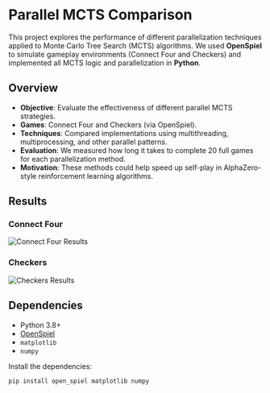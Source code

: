 # Parallel MCTS Comparison

This project explores the performance of different parallelization techniques applied to Monte Carlo Tree Search (MCTS) algorithms. We used **OpenSpiel** to simulate gameplay environments (Connect Four and Checkers) and implemented all MCTS logic and parallelization in **Python**.

## Overview

- **Objective**: Evaluate the effectiveness of different parallel MCTS strategies.
- **Games**: Connect Four and Checkers (via OpenSpiel).
- **Techniques**: Compared implementations using multithreading, multiprocessing, and other parallel patterns.
- **Evaluation**: We measured how long it takes to complete 20 full games for each parallelization method.
- **Motivation**: These methods could help speed up self-play in AlphaZero-style reinforcement learning algorithms.

## Results

### Connect Four
![Connect Four Results](results/connect_four_results.png)

### Checkers
![Checkers Results](results/checkers_results.png)

## Dependencies

- Python 3.8+
- [OpenSpiel](https://github.com/deepmind/open_spiel)
- `matplotlib`
- `numpy`

Install the dependencies:

```bash
pip install open_spiel matplotlib numpy

